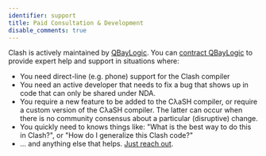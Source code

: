 ```yaml
---
identifier: support
title: Paid Consultation & Development
disable_comments: true
---
```


Clash is actively maintained by [QBayLogic](https://qbaylogic.com/).
You can [contract QBayLogic](mailto:info@qbaylogic.com) to provide expert help and support in situations where:

* You need direct-line (e.g. phone) support for the Clash compiler
* You need an active developer that needs to fix a bug that shows up in code that can only be shared under NDA.
* You require a new feature to be added to the CλaSH compiler, or require a custom version of the CλaSH compiler. The latter can occur when there is no community consensus about a particular (disruptive) change.
* You quickly need to knows things like: "What is the best way to do this in Clash?", or "How do I generalize this Clash code?"
* ... and anything else that helps. [Just reach out](mailto:info@qbaylogic.com).
